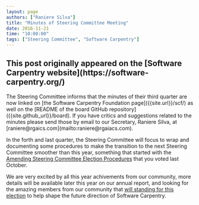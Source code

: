```yaml
---
layout: page
authors: ["Raniere Silva"]
title: "Minutes of Steering Committee Meeting"
date: 2016-11-21
time: "10:00:00"
tags: ["Steering Committee", "Software Carpentry"]
---
```


<h2>This post originally appeared on the [Software Carpentry website](https://software-carpentry.org/)</h2>
The Steering Committee informs that the minutes of their third quarter are now linked on [the Software Carpentry Foundation page]({{site.url}}/scf/) as well on the [README of the board GitHub repository]({{site.github_url}}/board). If you have critics and suggestions related to the minutes
please send those by email to our Secretary, Raniere Silva, at [raniere@rgaics.com](mailto:raniere@rgaiacs.com).

In the forth and last quarter,
the Steering Committee will focus to wrap and documenting some procedures
to make the transition to the next Steering Committee smoother than this year,
something that started with the [Amending Steering Committee Election Procedures]({{site.url}}/blog/2016/09/election-procedures.html) that you voted last October.

We are very excited by all this year achivements from our community,
more details will be available later this year on our annual report,
and looking for the amazing members from our community
that [will standing for this election]({{site.url}}/blog/2016/10/Call-for-candidates-SC-2017.html) to help shape the future direction of Software Carpentry.
